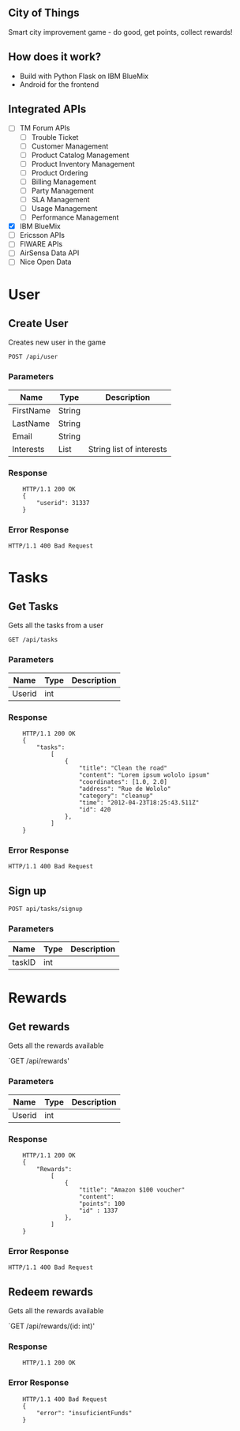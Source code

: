 City of Things 
--------------

Smart city improvement game - do good, get points, collect rewards!

How does it work? 
-----------------
* Build with Python Flask on IBM BlueMix
* Android for the frontend

Integrated APIs
---------------
- [ ] TM Forum APIs
    - [ ] Trouble Ticket 
    - [ ] Customer Management 
    - [ ] Product Catalog Management
    - [ ] Product Inventory Management
    - [ ] Product Ordering
    - [ ] Billing Management
    - [ ] Party Management
    - [ ] SLA Management
    - [ ] Usage Management
    - [ ] Performance Management
- [x] IBM BlueMix
- [ ] Ericsson APIs
- [ ] FIWARE APIs
- [ ] AirSensa Data API
- [ ] Nice Open Data

# User

## Create User

Creates new user in the game

`POST /api/user`

### Parameters

| Name      | Type   | Description              |
|-----------|--------|--------------------------|
| FirstName | String |                          |
| LastName  | String |                          |
| Email     | String |                          |
| Interests | List   | String list of interests |

### Response

```
    HTTP/1.1 200 OK
    {
        "userid": 31337
    }
```

### Error Response

```
HTTP/1.1 400 Bad Request
```

# Tasks

## Get Tasks

Gets all the tasks from a user

`GET /api/tasks`

### Parameters

| Name   | Type | Description |
|--------|------|-------------|
| Userid | int  |             |

### Response

``` 
    HTTP/1.1 200 OK
    { 
        "tasks":
            [
                {
                    "title": "Clean the road"
                    "content": "Lorem ipsum wololo ipsum"
                    "coordinates": [1.0, 2.0]
                    "address": "Rue de Wololo"
                    "category": "cleanup"
                    "time": "2012-04-23T18:25:43.511Z"
                    "id": 420
                },
            ]
    }
```

### Error Response

```
HTTP/1.1 400 Bad Request
```

## Sign up

`POST api/tasks/signup`

### Parameters

| Name   | Type | Description |
|--------|------|-------------|
| taskID | int  |             |


# Rewards 

## Get rewards 

Gets all the rewards available

`GET /api/rewards'

### Parameters

| Name   | Type | Description |
|--------|------|-------------|
| Userid | int  |             |

### Response

```
    HTTP/1.1 200 OK
    {
        "Rewards": 
            [
                {
                    "title": "Amazon $100 voucher"
                    "content":
                    "points": 100
                    "id" : 1337
                },
            ]
    }
```

### Error Response

```
HTTP/1.1 400 Bad Request
```

## Redeem rewards 

Gets all the rewards available

`GET /api/rewards/(id: int)'


### Response

```
    HTTP/1.1 200 OK
```

### Error Response

```
    HTTP/1.1 400 Bad Request
    {
        "error": "insuficientFunds"
    }
```
